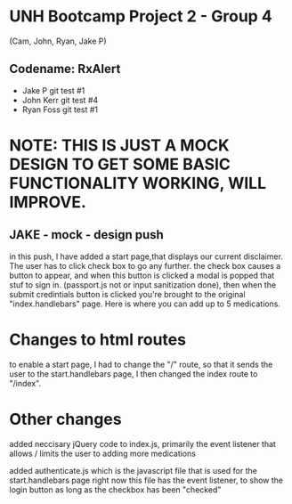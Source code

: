 # UNH Bootcamp Project 2 - Group 4
(Cam, John, Ryan, Jake P)

## Codename: RxAlert


- Jake P git test   #1
- John Kerr git test #4
- Ryan Foss git test #1

# NOTE: THIS IS JUST A MOCK DESIGN TO GET SOME BASIC FUNCTIONALITY WORKING, WILL IMPROVE. 

## JAKE - mock - design push
in this push, I have added a start page,that displays our current disclaimer. The user has to click check box to go any further.
the check box causes a button to appear, and when this button is clicked a modal is popped that stuf to sign in. (passport.js not or input sanitization done), then when the submit credintials button is clicked you're brought to the original "index.handlebars" page. Here is where you can add up to 5 medications. 

# Changes to html routes

to enable a start page, I had to change the "/" route, so that it sends the user to the start.handlebars page, I then changed the index route to "/index". 

# Other changes
added neccisary jQuery code to index.js, primarily the event listener that allows / limits the user to adding more medications

added authenticate.js which is the javascript file that is used for the start.handlebars page
right now this file has the event listener, to show the login button as long as the checkbox has been "checked"